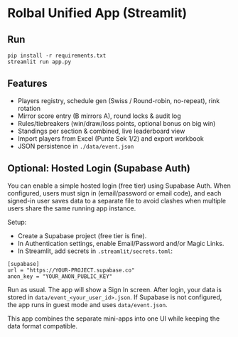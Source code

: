 # Rolbal Unified App (Streamlit)

## Run
```
pip install -r requirements.txt
streamlit run app.py
```

## Features
- Players registry, schedule gen (Swiss / Round-robin, no-repeat), rink rotation
- Mirror score entry (B mirrors A), round locks & audit log
- Rules/tiebreakers (win/draw/loss points, optional bonus on big win)
- Standings per section & combined, live leaderboard view
- Import players from Excel (Punte Sek 1/2) and export workbook
- JSON persistence in `./data/event.json`

## Optional: Hosted Login (Supabase Auth)

You can enable a simple hosted login (free tier) using Supabase Auth. When configured, users must sign in (email/password or email code), and each signed-in user saves data to a separate file to avoid clashes when multiple users share the same running app instance.

Setup:
- Create a Supabase project (free tier is fine).
- In Authentication settings, enable Email/Password and/or Magic Links.
- In Streamlit, add secrets in `.streamlit/secrets.toml`:

```
[supabase]
url = "https://YOUR-PROJECT.supabase.co"
anon_key = "YOUR_ANON_PUBLIC_KEY"
```

Run as usual. The app will show a Sign In screen. After login, your data is stored in `data/event_<your_user_id>.json`. If Supabase is not configured, the app runs in guest mode and uses `data/event.json`.

This app combines the separate mini-apps into one UI while keeping the data format compatible.
